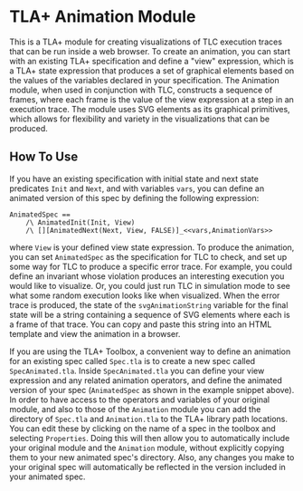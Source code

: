 # TLA+ Animation Module

This is a TLA+ module for creating visualizations of TLC execution traces that can be run inside a web browser. To create an animation, you can start with an existing TLA+ specification and define a "view" expression, which is a TLA+ state expression that produces a set of graphical elements based on the values of the variables declared in your specification. The Animation module, when used in conjunction with TLC, constructs a sequence of frames, where each frame is the value of the view expression at a step in an execution trace. The module uses SVG elements as its graphical primitives, which allows for flexibility and variety in the visualizations that can be produced. 

## How To Use

If you have an existing specification with initial state and next state predicates `Init` and `Next`, and with variables `vars`, you can define an animated version of this spec by defining the following expression:

```tla
AnimatedSpec ==
    /\ AnimatedInit(Init, View)
    /\ [][AnimatedNext(Next, View, FALSE)]_<<vars,AnimationVars>>  
```

where `View` is your defined view state expression. To produce the animation, you can set `AnimatedSpec` as the specification for TLC to check, and set up some way for TLC to produce a specific error trace. For example, you could define an invariant whose violation produces an interesting execution you would like to visualize. Or, you could just run TLC in simulation mode to see what some random execution looks like when visualized. When the error trace is produced, the state of the `svgAnimationString` variable for the final state will be a string containing a sequence of SVG elements where each is a frame of that trace. You can copy and paste this string into an HTML template and view the animation in a browser.

If you are using the TLA+ Toolbox, a convenient way to define an animation for an existing spec called `Spec.tla` is to create a new spec called `SpecAnimated.tla`. Inside `SpecAnimated.tla` you can define your view expression and any related animation operators, and define the animated version of your spec (`AnimatedSpec` as shown in the example snippet above). In order to have access to the operators and variables of your original module, and also to those of the `Animation` module you can add the directory of `Spec.tla` and `Animation.tla` to the TLA+ library path locations. You can edit these by clicking on the name of a spec in the toolbox and selecting `Properties`. Doing this will then allow you to automatically include your original module and the `Animation` module, without explicitly copying them to your new animated spec's directory. Also, any changes you make to your original spec will automatically be reflected in the version included in your animated spec.


